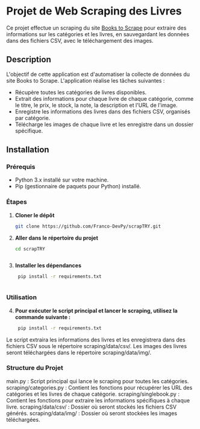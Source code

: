 # Projet de Web Scraping des Livres

Ce projet effectue un scraping du site [Books to Scrape](https://books.toscrape.com/) pour extraire des informations sur les catégories et les livres, en sauvegardant les données dans des fichiers CSV, avec le téléchargement des images.

## Description

L'objectif de cette application est d'automatiser la collecte de données du site Books to Scrape. L'application réalise les tâches suivantes :

- Récupère toutes les catégories de livres disponibles.
- Extrait des informations pour chaque livre de chaque catégorie, comme le titre, le prix, le stock, la note, la description et l'URL de l'image.
- Enregistre les informations des livres dans des fichiers CSV, organisés par catégorie.
- Télécharge les images de chaque livre et les enregistre dans un dossier spécifique.

## Installation

### Prérequis

- Python 3.x installé sur votre machine.
- Pip (gestionnaire de paquets pour Python) installé.

### Étapes

1. **Cloner le dépôt**

   ```bash
   git clone https://github.com/Franco-DevPy/scrapTRY.git


2. **Aller dans le répertoire du projet**

   ```bash
   cd scrapTRY



3. **Installer les dépendances**
   ```bash
    pip install -r requirements.txt



### Utilisation

4. **Pour exécuter le script principal et lancer le scraping, utilisez la commande suivante :**
   ```bash
    pip install -r requirements.txt


Le script extraira les informations des livres et les enregistrera dans des fichiers CSV sous le répertoire scraping/data/csv/. Les images des livres seront téléchargées dans le répertoire scraping/data/img/.



### Structure du Projet

main.py : Script principal qui lance le scraping pour toutes les catégories.
scraping/categories.py : Contient les fonctions pour récupérer les URL des catégories et les livres de chaque catégorie.
scraping/singlebook.py : Contient les fonctions pour extraire les informations spécifiques à chaque livre.
scraping/data/csv/ : Dossier où seront stockés les fichiers CSV générés.
scraping/data/img/ : Dossier où seront stockées les images téléchargées.